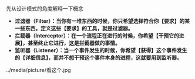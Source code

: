 先从设计模式的角度解释一下概念
- **过滤器（Filter）：当你有一堆东西的时候，你只希望选择符合你【要求】的某一些东西。定义这些【要求】的工具，就是过滤器。**
- **拦截器（Interceptor）：在一个流程正在进行的时候，你希望【干预它的进展】，甚至终止它进行，这是拦截器做的事情。**
- **监听器（Listener）：当一个事件发生的时候，你希望【获得】这个事件发生的【详细信息】，而并不想干预这个事件本身的进程，这就要用到监听器。**

../media/picture/看这个.jpg
